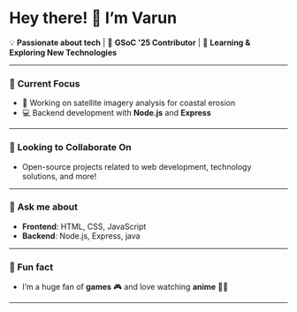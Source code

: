 # Hey there! 👋 I’m Varun

💡 **Passionate about tech** | 🚀 **GSoC '25 Contributor** | 🌱 **Learning & Exploring New Technologies**

---

### 🔭 **Current Focus**
- 🌊 Working on satellite imagery analysis for coastal erosion  
- 💻 Backend development with **Node.js** and **Express**

---

### 👯 **Looking to Collaborate On**
- Open-source projects related to web development, technology solutions, and more!

---

### 💬 **Ask me about**  
- **Frontend**: HTML, CSS, JavaScript  
- **Backend**: Node.js, Express, java
---

### 🚀 Fun fact  
- I’m a huge fan of **games** 🎮 and love watching **anime** 🎥🍿

---
